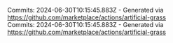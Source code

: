 Commits: 2024-06-30T10:15:45.883Z - Generated via https://github.com/marketplace/actions/artificial-grass
<br>
Commits: 2024-06-30T10:15:45.883Z - Generated via https://github.com/marketplace/actions/artificial-grass
<br>
